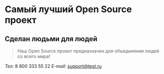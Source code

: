 # Самый лучший Open Source проект

## Сделан людьми для людей

> Наш Open Source проект предназначен для объединения людей со всего мира!

_Тел:_ 8 800 333 55 22
_E-mail:_ support@test.ru
